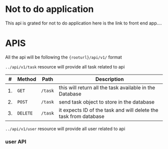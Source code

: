 # Not to do application

This api is grated for not to do application
here is the link to front end app....

# APIS

All the api will be following the `{rooturl}/api/v1/` format

`../api/v1/task` resource will provide all task related to api

| #   | Method   | Path    | Description                                                      |
| --- | -------- | ------- | ---------------------------------------------------------------- |
| 1.  | `GET`    | `/task` | this will return all the task available in the Database          |
| 2.  | `POST`   | `/task` | send task object to store in the database                        |
| 3.  | `DELETE` | `/task` | it expects ID of the task and will delete the task from database |

`../api/v1/user` resource will provide all user related to api

### user API
